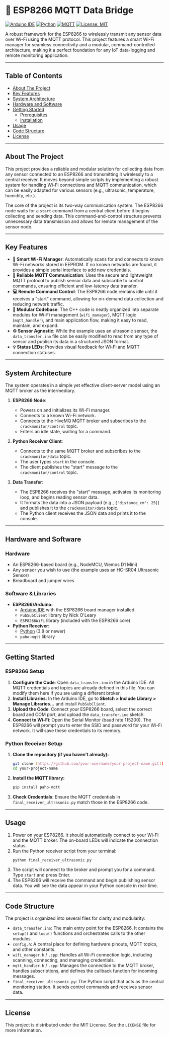 # 📡 ESP8266 MQTT Data Bridge

[![Arduino IDE](https://img.shields.io/badge/Arduino-ESP8266-00979D?style=for-the-badge&logo=arduino)](https://www.arduino.cc/)
[![Python](https://img.shields.io/badge/Python-3.10+-3776AB?style=for-the-badge&logo=python)](https://www.python.org/)
[![MQTT](https://img.shields.io/badge/MQTT-Broker-660066?style=for-the-badge&logo=mqtt)](https://mqtt.org/)
[![License: MIT](https://img.shields.io/badge/License-MIT-yellow.svg)](https://opensource.org/licenses/MIT)

A robust framework for the ESP8266 to wirelessly transmit any sensor data over Wi-Fi using the MQTT protocol. This project features a smart Wi-Fi manager for seamless connectivity and a modular, command-controlled architecture, making it a perfect foundation for any IoT data-logging and remote monitoring application.

---

## Table of Contents

- [About The Project](#about-the-project)
- [Key Features](#key-features)
- [System Architecture](#system-architecture)
- [Hardware and Software](#hardware-and-software)
- [Getting Started](#getting-started)
  - [Prerequisites](#prerequisites)
  - [Installation](#installation)
- [Usage](#usage)
- [Code Structure](#code-structure)
- [License](#license)

---

## About The Project

This project provides a reliable and modular solution for collecting data from any sensor connected to an ESP8266 and transmitting it wirelessly to a central receiver. It moves beyond simple scripts by implementing a robust system for handling Wi-Fi connections and MQTT communication, which can be easily adapted for various sensors (e.g., ultrasonic, temperature, humidity, etc.).

The core of the project is its two-way communication system. The ESP8266 node waits for a `start` command from a central client before it begins collecting and sending data. This command-and-control structure prevents unnecessary data transmission and allows for remote management of the sensor node.

---

## Key Features

- **🔌 Smart Wi-Fi Manager**: Automatically scans for and connects to known Wi-Fi networks stored in EEPROM. If no known networks are found, it provides a simple serial interface to add new credentials.
- **🚀 Reliable MQTT Communication**: Uses the secure and lightweight MQTT protocol to publish sensor data and subscribe to control commands, ensuring efficient and low-latency data transfer.
- **💻 Remote Command Control**: The ESP8266 node remains idle until it receives a "start" command, allowing for on-demand data collection and reducing network traffic.
- **🧱 Modular Codebase**: The C++ code is neatly organized into separate modules for Wi-Fi management (`wifi_manager`), MQTT logic (`mqtt_handler`), and main application flow, making it easy to read, maintain, and expand.
- **⚙️ Sensor Agnostic**: While the example uses an ultrasonic sensor, the `data_transfer.ino` file can be easily modified to read from any type of sensor and publish its data in a structured JSON format.
- **💡 Status LEDs**: Provides visual feedback for Wi-Fi and MQTT connection statuses.

---

## System Architecture

The system operates in a simple yet effective client-server model using an MQTT broker as the intermediary.

1.  **ESP8266 Node**:
    -   Powers on and initializes its Wi-Fi manager.
    -   Connects to a known Wi-Fi network.
    -   Connects to the HiveMQ MQTT broker and subscribes to the `crackmonitor/control` topic.
    -   Enters an idle state, waiting for a command.

2.  **Python Receiver Client**:
    -   Connects to the same MQTT broker and subscribes to the `crackmonitor/data` topic.
    -   The user types `start` in the console.
    -   The client publishes the "start" message to the `crackmonitor/control` topic.

3.  **Data Transfer**:
    -   The ESP8266 receives the "start" message, activates its monitoring loop, and begins reading sensor data.
    -   It formats the data into a JSON payload (e.g., `{"distance_cm": 25}`) and publishes it to the `crackmonitor/data` topic.
    -   The Python client receives the JSON data and prints it to the console.

---

## Hardware and Software

### Hardware
-   An ESP8266-based board (e.g., NodeMCU, Wemos D1 Mini)
-   Any sensor you wish to use (the example uses an HC-SR04 Ultrasonic Sensor)
-   Breadboard and jumper wires

### Software & Libraries
-   **ESP8266/Arduino:**
    -   [Arduino IDE](https://www.arduino.cc/en/software) with the ESP8266 board manager installed.
    -   `PubSubClient` library by Nick O'Leary
    -   `ESP8266WiFi` library (included with the ESP8266 core)
-   **Python Receiver:**
    -   [Python](https://www.python.org/downloads/) (3.8 or newer)
    -   `paho-mqtt` library

---

## Getting Started

### ESP8266 Setup

1.  **Configure the Code**: Open `data_transfer.ino` in the Arduino IDE. All MQTT credentials and topics are already defined in this file. You can modify them here if you are using a different broker.
2.  **Install Libraries**: In the Arduino IDE, go to **Sketch > Include Library > Manage Libraries...** and install `PubSubClient`.
3.  **Upload the Code**: Connect your ESP8266 board, select the correct board and COM port, and upload the `data_transfer.ino` sketch.
4.  **Connect to Wi-Fi**: Open the Serial Monitor (baud rate 115200). The ESP8266 will prompt you to enter the SSID and password for your Wi-Fi network. It will save these credentials to its memory.

### Python Receiver Setup

1.  **Clone the repository (if you haven't already):**
    ```sh
    git clone [https://github.com/your-username/your-project-name.git](https://github.com/your-username/your-project-name.git)
    cd your-project-name
    ```
2.  **Install the MQTT library:**
    ```sh
    pip install paho-mqtt
    ```
3.  **Check Credentials**: Ensure the MQTT credentials in `final_receiver_ultrasonic.py` match those in the ESP8266 code.

---

## Usage

1.  Power on your ESP8266. It should automatically connect to your Wi-Fi and the MQTT broker. The on-board LEDs will indicate the connection status.
2.  Run the Python receiver script from your terminal:
    ```sh
    python final_receiver_ultrasonic.py
    ```
3.  The script will connect to the broker and prompt you for a command. Type `start` and press Enter.
4.  The ESP8266 will receive the command and begin publishing sensor data. You will see the data appear in your Python console in real-time.

---

## Code Structure

The project is organized into several files for clarity and modularity:

-   `data_transfer.ino`: The main entry point for the ESP8266. It contains the `setup()` and `loop()` functions and orchestrates calls to the other modules.
-   `config.h`: A central place for defining hardware pinouts, MQTT topics, and other constants.
-   `wifi_manager.h` / `.cpp`: Handles all Wi-Fi connection logic, including scanning, connecting, and managing credentials.
-   `mqtt_handler.h` / `.cpp`: Manages the connection to the MQTT broker, handles subscriptions, and defines the callback function for incoming messages.
-   `final_receiver_ultrasonic.py`: The Python script that acts as the central monitoring station. It sends control commands and receives sensor data.

---

## License

This project is distributed under the MIT License. See the `LICENSE` file for more information.
